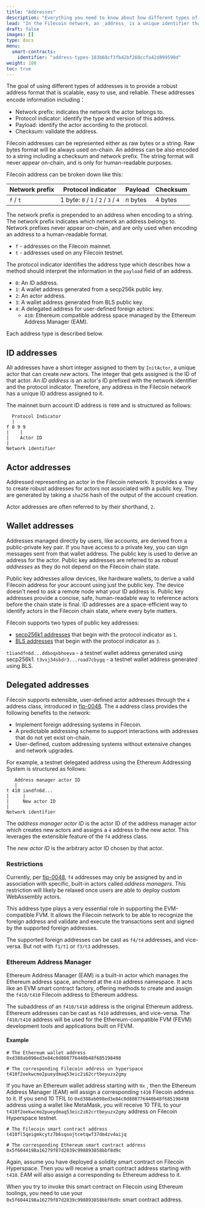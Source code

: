 ```yaml
---
title: "Addresses"
description: "Everything you need to know about how different types of Filecoin addresses and when they will be used."
lead: "In the Filecoin network, an _address_ is a unique identifier that refers to an actor in the Filecoin state. All actors in Filecoin have a corresponding address which varies from the different usages."
draft: false
images: []
type: docs
menu:
  smart-contracts:
    identifier: "address-types-183b68cf3fb42bf260ccfa42d899590d"
weight: 100
toc: true
---
```


The goal of using different types of addresses is to provide a robust address format that is scalable, easy to use, and reliable. These addresses encode information including：

- Network prefix: indicates the network the actor belongs to.
- Protocol indicator: identify the type and version of this address.
- Payload: identify the actor according to the protocol.
- Checksum: validate the address.

Filecoin addresses can be represented either as raw bytes or a string. Raw bytes format will be always used on-chain. An address can be also encoded to a string including a checksum and network prefix. The string format will never appear on-chain, and is only for human-readable purposes.

Filecoin address can be broken down like this:

| Network prefix | Protocol indicator                  | Payload | Checksum |
| -------------- | ----------------------------------- | ------- | -------- |
| `f` / `t`      | 1 byte: `0` / `1` / `2` / `3` / `4` | _n_ bytes | 4 bytes  |

The network prefix is prepended to an address when encoding to a string. The network prefix indicates which network an address belongs to. Network prefixes never appear on-chain, and are only used when encoding an address to a human-readable format.

- `f` - addresses on the  Filecoin mainnet.
- `t` - addresses used on any Filecoin testnet.

The protocol indicator identifies the address type which describes how a method should interpret the information in the `payload` field of an address.

- `0`: An ID address.
- `1`: A wallet address generated from a secp256k public key.
- `2`: An actor address.
- `3`: A wallet address generated from BLS public key.
- `4`: A delegated address for user-defined foreign actors:
    - `410`: Ethereum compatible address space managed by the Ethereum Address Manager (EAM).

Each address type is described below.

## ID addresses

All addresses have a short integer assigned to them by `InitActor`, a unique actor that can create _new_ actors. The integer that gets assigned is the ID of that actor. An _ID address_ is an actor's ID prefixed with the network identifier and the protocol indicator. Therefore, any address in the Filecoin network has a unique ID address assigned to it.

The mainnet burn account ID address is `f099` and is structured as follows:

```plaintext
  Protocol Indicator
  |
f 0 9 9
|    |
|    Actor ID
|
Network identifier
```

## Actor addresses

Addressed representing an actor in the Filecoin network. It provides a way to create robust addresses for actors not associated with a public key. They are generated by taking a `sha256` hash of the output of the account creation.

Actor addresses are often referred to by their shorthand, `2`.

## Wallet addresses

Addresses managed directly by users, like accounts, are derived from a public-private key pair. If you have access to a private key, you can sign messages sent from that wallet address. The public key is used to derive an address for the actor. Public key addresses are referred to as _robust addresses_ as they do not depend on the Filecoin chain state.

Public key addresses allow devices, like hardware wallets, to derive a valid Filecoin address for your account using just the public key. The device doesn't need to ask a remote node what your ID address is. Public key addresses provide a concise, safe, human-readable way to reference actors before the chain state is final. ID addresses are a space-efficient way to identify actors in the Filecoin chain state, where every byte matters.

Filecoin supports two types of public key addresses:

- [secp256k1 addresses](https://en.bitcoin.it/wiki/Secp256k1) that begin with the protocol indicator as `1`.
- [BLS addresses](https://en.wikipedia.org/wiki/BLS_digital_signature) that begin with the protocol indicator as `3`.

`t1iandfn6d...ddboqxbhoeva` - a testnet wallet address generated using secp256k1.
`t3vxj34sbdr3...road7cbygq` - a testnet wallet address generated using BLS.

## Delegated addresses

Filecoin supports extensible, user-defined actor addresses through the `4` address class, introduced in [fip-0048](https://github.com/filecoin-project/FIPs/blob/master/FIPS/fip-0048.md). The `4` address class provides the following benefits to the network:

- Implement foreign addressing systems in Filecoin.
- A predictable addressing scheme to support interactions with addresses that do not yet exist on-chain.
- User-defined, custom addressing systems without extensive changes and network upgrades.

For example, a testnet delegated address using the Ethereum Addressing System is structured as follows:

```plaintext
   Address manager actor ID
   |
t 410 iandfn6d...
|     |
|     New actor ID
|
Network identifier
```

The _address manager actor ID_ is the actor ID of the address manager actor which creates new actors and assigns a `4` address to the new actor. This leverages the extensible feature of the `f4` address class.

The _new actor ID_ is the arbitrary actor ID chosen by that actor.  

### Restrictions

Currently, per [fip-0048](https://github.com/filecoin-project/FIPs/blob/master/FIPS/fip-0048.md), `f4` addresses may only be assigned by and in association with specific, built-in actors called _address managers_. This restriction will likely be relaxed once users are able to deploy custom WebAssembly actors.

This address type plays a very essential role in supporting the EVM-compatible FVM. It allows the Filecoin network to be able to recognize the foreign address and validate and execute the transactions sent and signed by the supported foreign addresses.

The supported foreign addresses can be cast as `f4/t4` addresses, and vice-versa.  But not with `f1/t1` or `f3/t3` addresses.

### Ethereum Address Manager

Ethereum Address Manager (EAM) is a built-in actor which manages the Ethereum address space, anchored at the `410` address namespace. It acts like an EVM smart contract factory, offering methods to create and assign the `f410/t410` Filecoin address to Ethereum address.

The subaddress of an `f410/t410` address is the original Ethereum address. Ethereum addresses can be cast as `f410` addresses, and vice-versa. The `f410/t410` address will be used for the Ethereum-compatible FVM (FEVM) development tools and applications built on FEVM.

#### Example

```plaintext
# The Ethereum wallet address
0xd388ab098ed3e84c0d808776440b48f685198498

# The corresponding Filecoin address on hyperspace
t410f2oekwcmo2pueydmaq53eic2i62crtbeyuzx2gmy
```

If you have an Ethereum wallet address starting with `0x` , then the Ethereum Address Manager (EAM) will assign a corresponding `t410` Filecoin address to it. If you send 10 TFIL to `0xd388ab098ed3e84c0d808776440b48f685198498` address using a wallet like MetaMask, you will receive 10 TFIL to your `t410f2oekwcmo2pueydmaq53eic2i62crtbeyuzx2gmy` address on Filecoin Hyperspace testnet.

```plaintext
# The Filecoin smart contract address
t410fl5qeigmkcytz7b6sqoojtcetqwf37dm4zv4aijq

# The corresponding Ethereum smart contract address
0x5f6044198a16279f87d2839c998893858bbf8d9c
```

Again, assume you have deployed a solidity smart contract on Filecoin Hyperspace. Then you will receive a smart contract address starting with `t410`. EAM will also assign a corresponding `0x` Ethereum address to it.

When you try to invoke this smart contract on Filecoin using Ethereum toolings, you need to use your `0x5f6044198a16279f87d2839c998893858bbf8d9c` smart contract address.
